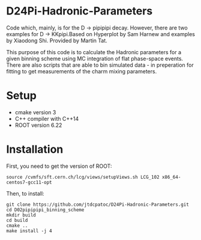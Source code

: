 # D24Pi-Hadronic-Parameters
Code which, mainly, is for the D -> pipipipi decay. However, there are two examples for D -> KKpipi.Based on Hyperplot by Sam Harnew and examples by Xiaodong Shi. Provided by Martin Tat.

This purpose of this code is to calculate the Hadronic parameters for a given binning scheme using MC integration of flat phase-space events. There are also scripts that are able to bin simulated data - in preperation for fitting to get measurements of the charm mixing parameters.

# Setup
- cmake version 3
- C++ compiler with C++14
- ROOT version 6.22

# Installation
First, you need to get the version of ROOT: 
```
source /cvmfs/sft.cern.ch/lcg/views/setupViews.sh LCG_102 x86_64-centos7-gcc11-opt
```

Then, to install: 

```
git clone https://github.com/jtdcpatoc/D24Pi-Hadronic-Parameters.git
cd D02pipipipi_binning_scheme
mkdir build
cd build
cmake ..
make install -j 4
```
